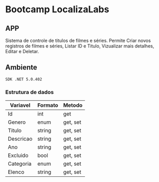 # Bootcamp LocalizaLabs

## APP 

Sistema de controle de titulos de filmes e séries. Permite Criar novos registros de filmes e séries, Listar ID e Titulo, Vizualizar mais detalhes, Editar e Deletar.

## Ambiente

``SDK .NET 5.0.402``

### Estrutura de dados
| Variavel | Formato | Metodo |
|----------|---------|--------|
| Id | int | get |
| Genero | enum | get, set |
| Titulo | string | get, set |
| Descricao | string | get, set |
| Ano | string | get, set |
| Excluido | bool | get, set |
| Categoria | enum | get, set |
| Elenco | string | get, set |
